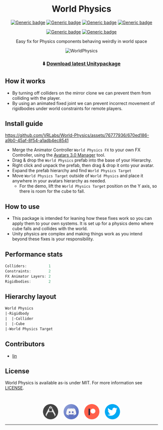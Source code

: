 <div align="center">

# World Physics

[![Generic badge](https://img.shields.io/github/downloads/VRLabs/World-Physics/total?label=Downloads)](https://github.com/VRLabs/World-Physics/releases/latest)
[![Generic badge](https://img.shields.io/badge/License-MIT-informational.svg)](https://github.com/VRLabs/World-Physics/blob/main/LICENSE)
[![Generic badge](https://img.shields.io/badge/Unity-2019.4.31f1-lightblue.svg)](https://unity3d.com/unity/whats-new/2019.4.31)
[![Generic badge](https://img.shields.io/badge/SDK-AvatarSDK3-lightblue.svg)](https://vrchat.com/home/download)

[![Generic badge](https://img.shields.io/discord/706913824607043605?color=%237289da&label=DISCORD&logo=Discord&style=for-the-badge)](https://discord.vrlabs.dev/)
[![Generic badge](https://img.shields.io/endpoint.svg?url=https%3A%2F%2Fshieldsio-patreon.vercel.app%2Fapi%3Fusername%3Dvrlabs%26type%3Dpatrons&style=for-the-badge)](https://patreon.vrlabs.dev/)

Easy fix for Physics components behaving weirdly in world space

![WorldPhysics](https://github.com/VRLabs/World-Physics/assets/76777936/6c14b351-fd2e-4b22-8873-6fe4633c692a)


### ⬇️ [Download latest Unitypackage](https://github.com/VRLabs/World-Physics/releases/latest)

<!-- 
### 📦 [Add to VRChat Creator Companion]() -->

</div>

## How it works

* By turning off colliders on the mirror clone we can prevent them from colliding with the player.
* By using an animated fixed joint we can prevent incorrect movement of rigidbodies under world constraints for remote players.

## Install guide

https://github.com/VRLabs/World-Physics/assets/76777936/670ed186-a9b0-45af-8f54-a1adb4ec8541

* Merge the Animator Controller ``World Physics FX`` to your own FX Controller, using the [Avatars 3.0 Manager](https://github.com/VRLabs/Avatars-3.0-Manager) tool.
* Drag & drop the ``World Physics`` prefab into the base of your Hierarchy.
* Right click and unpack the prefab, then drag & drop it onto your avatar.
* Expand the prefab hierarchy and find ``World Physics Target``
* Move ``World Physics Target`` outside of ``World Physics`` and place it anywhere in your avatars hierarchy as needed.
  * For the demo, lift the ``World Physics Target`` position on the Y axis, so there is room for the cube to fall.

## How to use

* This package is intended for leaning how these fixes work so you can apply them to your own systems. It is set up for a physics demo where cube falls and collides with the world.
* Unity physics are complex and making things work as you intend beyond these fixes is your responsibility.

## Performance stats

```c++
Colliders:          1
Constraints:        2
FX Animator Layers: 2
Rigidbodies:        2
```

## Hierarchy layout

```html
World Physics
|-Rigidbody
|  |-Collider
|  |-Cube
|-World Physics Target
```

## Contributors

* [lin](https://github.com/oofdesu)

## License

World Physics is available as-is under MIT. For more information see [LICENSE](https://github.com/VRLabs/World-Physics/blob/main/LICENSE).

​

<div align="center">

[<img src="https://github.com/VRLabs/Resources/raw/main/Icons/VRLabs.png" width="50" height="50">](https://vrlabs.dev "VRLabs")
<img src="https://github.com/VRLabs/Resources/raw/main/Icons/Empty.png" width="10">
[<img src="https://github.com/VRLabs/Resources/raw/main/Icons/Discord.png" width="50" height="50">](https://discord.vrlabs.dev/ "VRLabs")
<img src="https://github.com/VRLabs/Resources/raw/main/Icons/Empty.png" width="10">
[<img src="https://github.com/VRLabs/Resources/raw/main/Icons/Patreon.png" width="50" height="50">](https://patreon.vrlabs.dev/ "VRLabs")
<img src="https://github.com/VRLabs/Resources/raw/main/Icons/Empty.png" width="10">
[<img src="https://github.com/VRLabs/Resources/raw/main/Icons/Twitter.png" width="50" height="50">](https://twitter.com/vrlabsdev "VRLabs")

</div>

---
